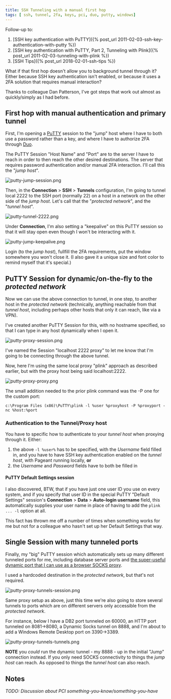 ```yaml
---
title: SSH Tunneling with a manual first hop
tags: [ ssh, tunnel, 2fa, keys, pci, duo, putty, windows]
---
```

Follow-up to:
1. [SSH key authentication with PuTTY]({% post_url 2011-02-03-ssh-key-authentication-with-putty %})
2. [SSH key authentication with PuTTY, Part 2, Tunneling with Plink]({% post_url 2011-02-03-tunneling-with-plink %})
3. [SSH Tips]({% post_url 2018-02-01-ssh-tips %})

What if that first hop doesn't allow you to background tunnel through it? Either because SSH key authentication isn't enabled, or because it uses a 2FA solution that requires manual interaction?

Thanks to colleague Dan Patterson, I've got steps that work out almost as quickly/simply as I had before.

## First hop with manual authentication and primary tunnel

First, I'm opening a [PuTTY](https://www.putty.org/) session to the "jump" host where I have to both use a password rather than a key, and where I have to authorize 2FA through [Duo](https://duo.com/product/multi-factor-authentication-mfa/two-factor-authentication-2fa).

The PuTTY Session "Host Name" and "Port" are to the server I have to reach in order to then reach the other desired destinations. The server that requires password authentication and/or manual 2FA interaction. I'll call this the "_jump host_".

![putty-jump-session.png](/assets/putty-jump-session.png)

Then, in the **Connection** > **SSH** > **Tunnels** configuration, I'm going to tunnel local 2222 to the SSH port (normally 22) on a host in a network on the other side of the _jump host_. Let's call that the "_protected network_", and the "_tunnel host_".

![putty-tunnel-2222.png](/assets/putty-tunnel-2222.png)

Under **Connection**, I'm also setting a "keepalive" on this PuTTY session so that it will stay open even though I won't be interacting with it.

![putty-jump-keepalive.png](/assets/putty-jump-keepalive.png)

Login (to the _jump host_), fullfill the 2FA requirements, put the window somewhere you won't close it. (I also gave it a unique size and font color to remind myself that it's special.)

## PuTTY Session for dynamic/on-the-fly to the _protected network_

Now we can use the above connection to tunnel, in one step, to another host in the _protected network_ (technically, anything reachable from that _tunnel host_, including perhaps other hosts that only it can reach, like via a VPN).

I've created another PuTTY Session for this, with no hostname specified, so that I can type in any host dynamically when I open it.

![putty-proxy-session.png](/assets/putty-proxy-session.png)

I've named the Session "localhost 2222 proxy" to let me know that I'm going to be connecting through the above tunnel.

Now, here I'm using the same local proxy "plink" approach as described earlier, but with the proxy host being said localhost:2222.

![putty-proxy-proxy.png](/assets/putty-proxy-proxy.png)

The small addition needed to the prior plink command was the -P one for the custom port:

```
c:\Program Files (x86)\PuTTY\plink -l %user %proxyhost -P %proxyport -nc %host:%port
```
### Authentication to the Tunnel/Proxy host

You have to specific how to authenticate to your _tunnel host_ when proxying through it. Either:
1. the above `-l %user%` has to be specified, with the _Username_ field filled in, and you have to have SSH key authentication enabled on the _tunnel host_, with Pageant running locally, **or**
2. the _Username_ and _Password_ fields have to both be filled in

#### PuTTY Default Settings session

I also discovered, BTW, that if you have just one user ID you use on every system, and if you specify that user ID in the special PuTTY "Default Settings" session's **Connection** > **Data** > **Auto-login username** field, this automatically supplies your user name in place of having to add the `plink ... -l` option at all. 

This fact has thrown me off a number of times when something works for me but not for a colleague who hasn't set up her Default Settings that way.

## Single Session with many tunneled ports

Finally, my "big" PuTTY session which automatically sets up many different tunneled ports for me, including database server ports and [the super-useful dynamic port that I can use as a browser SOCKS proxy](/2018/02/01/ssh-tips.html#dynamic-forwarding).

I used a hardcoded destination in the _protected network_, but that's not required.

![putty-proxy-tunnels-session.png](/assets/putty-proxy-tunnels-session.png)

Same proxy setup as above, just this time we're also going to store several tunnels to ports which are on different servers only accessible from the _protected network_. 

For instance, below I have a DB2 port tunneled on 60000, an HTTP port tunneled on 8081->8080, a Dynamic Socks tunnel on 8888, and I'm about to add a Windows Remote Desktop port on 3390->3389.

![putty-proxy-tunnels-tunnels.png](/assets/putty-proxy-tunnels-tunnels.png)

**NOTE** you _could_ run the dynamic tunnel - my 8888 - up in the initial "Jump" connection instead. If you only need SOCKS connectivity to things the _jump host_ can reach. As opposed to things the _tunnel host_ can also reach.

## Notes

_TODO: Discussion about PCI something-you-know/something-you-have_
